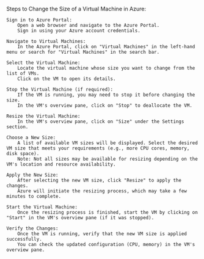 Steps to Change the Size of a Virtual Machine in Azure:

    Sign in to Azure Portal:
        Open a web browser and navigate to the Azure Portal.
        Sign in using your Azure account credentials.

    Navigate to Virtual Machines:
        In the Azure Portal, click on "Virtual Machines" in the left-hand menu or search for "Virtual Machines" in the search bar.

    Select the Virtual Machine:
        Locate the virtual machine whose size you want to change from the list of VMs.
        Click on the VM to open its details.

    Stop the Virtual Machine (if required):
        If the VM is running, you may need to stop it before changing the size.
        In the VM's overview pane, click on "Stop" to deallocate the VM.

    Resize the Virtual Machine:
        In the VM's overview pane, click on "Size" under the Settings section.

    Choose a New Size:
        A list of available VM sizes will be displayed. Select the desired VM size that meets your requirements (e.g., more CPU cores, memory, disk space).
        Note: Not all sizes may be available for resizing depending on the VM's location and resource availability.

    Apply the New Size:
        After selecting the new VM size, click "Resize" to apply the changes.
        Azure will initiate the resizing process, which may take a few minutes to complete.

    Start the Virtual Machine:
        Once the resizing process is finished, start the VM by clicking on "Start" in the VM's overview pane (if it was stopped).

    Verify the Changes:
        Once the VM is running, verify that the new VM size is applied successfully.
        You can check the updated configuration (CPU, memory) in the VM's overview pane.
